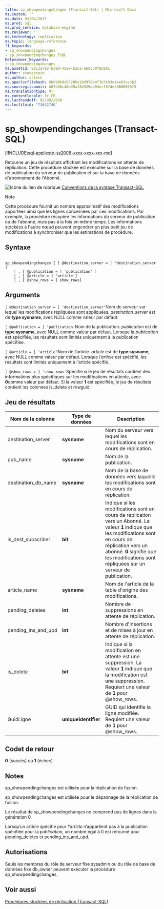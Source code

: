 ```yaml
---
title: sp_showpendingchanges (Transact-SQL) | Microsoft Docs
ms.custom: ''
ms.date: 03/04/2017
ms.prod: sql
ms.prod_service: database-engine
ms.reviewer: ''
ms.technology: replication
ms.topic: language-reference
f1_keywords:
- sp_showpendingchanges
- sp_showpendingchanges_TSQL
helpviewer_keywords:
- sp_showpendingchanges
ms.assetid: 8013a792-639d-4550-b262-e65d30f9d291
author: stevestein
ms.author: sstein
ms.openlocfilehash: 6b09069cb5289e28d978a4f3b3483e14e63cebb2
ms.sourcegitcommit: b87d36c46b39af8b929ad94ec707dee8800950f5
ms.translationtype: MT
ms.contentlocale: fr-FR
ms.lasthandoff: 02/08/2020
ms.locfileid: "73632746"
---
```

# <a name="sp_showpendingchanges-transact-sql"></a>sp_showpendingchanges (Transact-SQL)
[!INCLUDE[tsql-appliesto-ss2008-xxxx-xxxx-xxx-md](../../includes/tsql-appliesto-ss2008-xxxx-xxxx-xxx-md.md)]

  Retourne un jeu de résultats affichant les modifications en attente de réplication. Cette procédure stockée est exécutée sur la base de données de publication du serveur de publication et sur la base de données d'abonnement de l'Abonné.  
  
 ![Icône du lien de rubrique](../../database-engine/configure-windows/media/topic-link.gif "Icône du lien de rubrique") [Conventions de la syntaxe Transact-SQL](../../t-sql/language-elements/transact-sql-syntax-conventions-transact-sql.md)  
  
> [!NOTE]  
>  Cette procédure fournit un nombre approximatif des modifications apportées ainsi que les lignes concernées par ces modifications. Par exemple, la procédure récupère les informations du serveur de publication ou de l'abonné, mais pas à la fois en même temps. Les informations stockées à l'autre nœud peuvent engendrer un plus petit jeu de modifications à synchroniser que les estimations de procédure.  
  
## <a name="syntax"></a>Syntaxe  
  
```  
  
sp_showpendingchanges [ [ @destination_server = ] 'destination_server' ]  
    [ , [ @publication = ] 'publication' ]  
    [ , [ @article = ] 'article']  
    [ , [ @show_rows = ] show_rows]  
```  
  
## <a name="arguments"></a>Arguments  
`[ @destination_server = ] 'destination_server'`Nom du serveur sur lequel les modifications répliquées sont appliquées. *destination_server* est de **type sysname**, avec NULL comme valeur par défaut.  
  
`[ @publication = ] 'publication'`Nom de la publication. *publication* est de **type sysname**, avec NULL comme valeur par défaut. Lorsque la *publication* est spécifiée, les résultats sont limités uniquement à la publication spécifiée.  
  
`[ @article = ] 'article'`Nom de l’article. *article* est de **type sysname**, avec NULL comme valeur par défaut. Lorsque *l’article* est spécifié, les résultats sont limités uniquement à l’article spécifié.  
  
`[ @show_rows = ] 'show_rows'`Spécifie si le jeu de résultats contient des informations plus spécifiques sur les modifications en attente, avec **0**comme valeur par défaut. Si la valeur **1** est spécifiée, le jeu de résultats contient les colonnes is_delete et rowguid.  
  
## <a name="result-set"></a>Jeu de résultats  
  
|Nom de la colonne|Type de données|Description|  
|-----------------|---------------|-----------------|  
|destination_server|**sysname**|Nom du serveur vers lequel les modifications sont en cours de réplication.|  
|pub_name|**sysname**|Nom de la publication.|  
|destination_db_name|**sysname**|Nom de la base de données vers laquelle les modifications sont en cours de réplication.|  
|is_dest_subscriber|**bit**|Indique si les modifications sont en cours de réplication vers un Abonné. La valeur **1** indique que les modifications sont en cours de réplication vers un abonné. **0** signifie que les modifications sont répliquées sur un serveur de publication.|  
|article_name|**sysname**|Nom de l'article de la table d'origine des modifications.|  
|pending_deletes|**int**|Nombre de suppressions en attente de réplication.|  
|pending_ins_and_upd|**int**|Nombre d'insertions et de mises à jour en attente de réplication.|  
|is_delete|**bit**|Indique si la modification en attente est une suppression. La valeur **1** indique que la modification est une suppression. Requiert une valeur de **1** pour @show_rows.|  
|GuidLigne|**uniqueidentifier**|GUID qui identifie la ligne modifiée. Requiert une valeur de **1** pour @show_rows.|  
  
## <a name="return-code-values"></a>Codet de retour  
 **0** (succès) ou **1** (échec)  
  
## <a name="remarks"></a>Notes  
 sp_showpendingchanges est utilisée pour la réplication de fusion.  
  
 sp_showpendingchanges est utilisée pour le dépannage de la réplication de fusion.  
  
 Le résultat de sp_showpendingchanges ne comprend pas de lignes dans la génération 0.  
  
 Lorsqu’un article spécifié pour *l’article* n’appartient pas à la publication spécifiée pour la *publication,* un nombre égal à 0 est retourné pour pending_deletes et pending_ins_and_upd.  
  
## <a name="permissions"></a>Autorisations  
 Seuls les membres du rôle de serveur fixe sysadmin ou du rôle de base de données fixe db_owner peuvent exécuter la procédure sp_showpendingchanges.  
  
## <a name="see-also"></a>Voir aussi  
 [Procédures stockées de réplication &#40;Transact-SQL&#41;](../../relational-databases/system-stored-procedures/replication-stored-procedures-transact-sql.md)  
  
  
